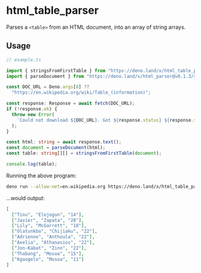 # html_table_parser

Parses a `<table>` from an HTML document, into an array of string arrays.

## Usage

```typescript
// example.ts

import { stringsFromFirstTable } from "https://deno.land/x/html_table_parser/mod.ts";
import { parseDocument } from "https://deno.land/x/html_parser@v0.1.3/src/mod.ts";

const DOC_URL = Deno.args[0] ??
  "https://en.wikipedia.org/wiki/Table_(information)";

const response: Response = await fetch(DOC_URL);
if (!response.ok) {
  throw new Error(
    `Could not download ${DOC_URL}. Got ${response.status} ${response.statusText}.`,
  );
}

const html: string = await response.text();
const document = parseDocument(html);
const table: string[][] = stringsFromFirstTable(document);

console.log(table);
```

Running the above program:

```sh
deno run --allow-net=en.wikipedia.org https://deno.land/x/html_table_parser/example.ts
```

...would output:

```json
[
  ["Tinu", "Elejogun", "14"],
  ["Javier", "Zapata", "28"],
  ["Lily", "McGarrett", "18"],
  ["Olatunkbo", "Chijiaku", "22"],
  ["Adrienne", "Anthoula", "22"],
  ["Axelia", "Athanasios", "22"],
  ["Jon-Kabat", "Zinn", "22"],
  ["Thabang", "Mosoa", "15"],
  ["Kgaogelo", "Mosoa", "11"]
]
```
